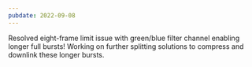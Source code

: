 ```yaml
---
pubdate: 2022-09-08
---
```


Resolved eight-frame limit issue with green/blue filter channel enabling longer full bursts!  Working on further splitting solutions to compress and downlink these longer bursts.
